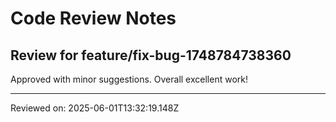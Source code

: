 # Code Review Notes

## Review for feature/fix-bug-1748784738360

Approved with minor suggestions. Overall excellent work!

---
Reviewed on: 2025-06-01T13:32:19.148Z